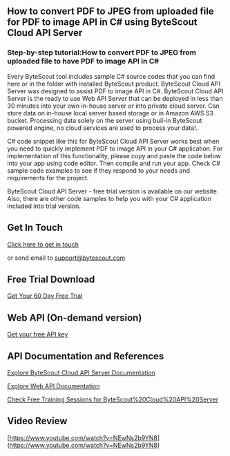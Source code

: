 ## How to convert PDF to JPEG from uploaded file for PDF to image API in C# using ByteScout Cloud API Server

### Step-by-step tutorial:How to convert PDF to JPEG from uploaded file to have PDF to image API in C#

Every ByteScout tool includes sample C# source codes that you can find here or in the folder with installed ByteScout product. ByteScout Cloud API Server was designed to assist PDF to image API in C#. ByteScout Cloud API Server is the ready to use Web API Server that can be deployed in less than 30 minutes into your own in-house server or into private cloud server. Can store data on in-house local server based storage or in Amazon AWS S3 bucket. Processing data solely on the server using buil-in ByteScout powered engine, no cloud services are used to process your data!.

C# code snippet like this for ByteScout Cloud API Server works best when you need to quickly implement PDF to image API in your C# application. For implementation of this functionality, please copy and paste the code below into your app using code editor. Then compile and run your app. Check C# sample code examples to see if they respond to your needs and requirements for the project.

ByteScout Cloud API Server - free trial version is available on our website. Also, there are other code samples to help you with your C# application included into trial version.

## Get In Touch

[Click here to get in touch](https://bytescout.zendesk.com/hc/en-us/requests/new?subject=ByteScout%20Cloud%20API%20Server%20Question)

or send email to [support@bytescout.com](mailto:support@bytescout.com?subject=ByteScout%20Cloud%20API%20Server%20Question) 

## Free Trial Download

[Get Your 60 Day Free Trial](https://bytescout.com/download/web-installer?utm_source=github-readme)

## Web API (On-demand version)

[Get your free API key](https://pdf.co/documentation/api?utm_source=github-readme)

## API Documentation and References

[Explore ByteScout Cloud API Server Documentation](https://bytescout.com/documentation/index.html?utm_source=github-readme)

[Explore Web API Documentation](https://pdf.co/documentation/api?utm_source=github-readme)

[Check Free Training Sessions for ByteScout%20Cloud%20API%20Server](https://academy.bytescout.com/)

## Video Review

[https://www.youtube.com/watch?v=NEwNs2b9YN8](https://www.youtube.com/watch?v=NEwNs2b9YN8)